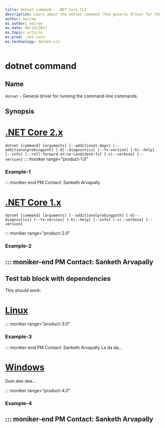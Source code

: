 ```yaml
---
title: dotnet command - .NET Core CLI
description: Learn about the dotnet command (the generic driver for the .NET Core CLI tools) and its usage.  
author: mairaw
ms.author: mairaw
ms.date: 08/14/2017
ms.topic: article
ms.prod: .net-core
ms.technology: dotnet-cli
---
```

# dotnet command

## Name

`dotnet` - General driver for running the command-line commands.

## Synopsis

# [.NET Core 2.x](#tab/netcore2x)
`dotnet [command] [arguments] [--additional-deps] [--additionalprobingpath] [-d|--diagnostics] [--fx-version] [-h|--help] [--info] [--roll-forward-on-no-candidate-fx] [-v|--verbose] [--version]`
::: moniker range="product-1.0"
### Example-1
::: moniker-end
PM Contact: Sanketh Arvapally
# [.NET Core 1.x](#tab/netcore1x)
`dotnet [command] [arguments] [--additionalprobingpath] [-d|--diagnostics] [--fx-version] [-h|--help] [--info] [-v|--verbose] [--version]`

::: moniker range="product-2.0"
### Example-2
::: moniker-end
PM Contact: Sanketh Arvapally
---
## Test tab block with dependencies

This should work:

# [Linux](#tab/linux/netcore3x)

::: moniker range="product-3.0"
### Example-3
::: moniker-end
PM Contact: Sanketh Arvapally
La da da...

# [Windows](#tab/windows/netcore2x)

Dum dee dee...

::: moniker range="product-4.0"
### Example-4
::: moniker-end
PM Contact: Sanketh Arvapally
---

